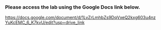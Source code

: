 ### Please access the lab using the Google Docs link below.
https://docs.google.com/document/d/1LvZrLmhbZs9DqVxeQ2kxg603u4nzYuKcEMC_6_K7kvU/edit?usp=drive_link
